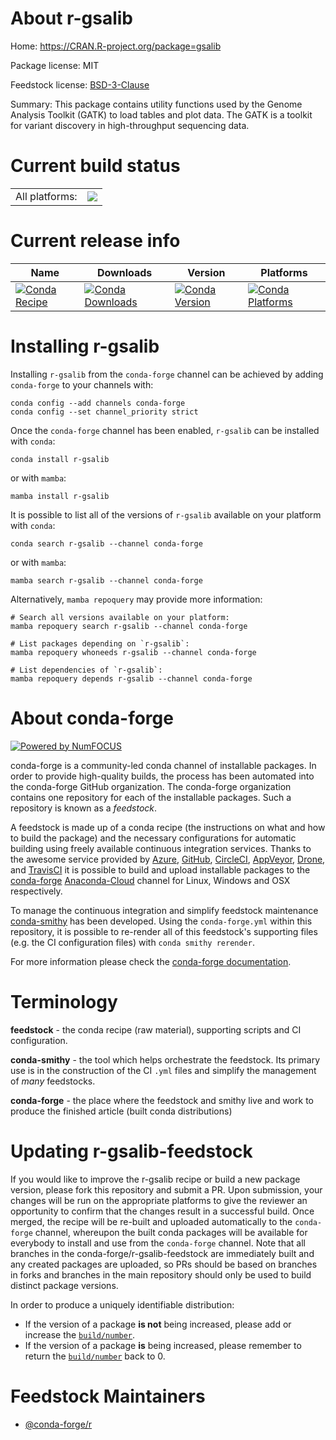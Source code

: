 About r-gsalib
==============

Home: https://CRAN.R-project.org/package=gsalib

Package license: MIT

Feedstock license: [BSD-3-Clause](https://github.com/conda-forge/r-gsalib-feedstock/blob/main/LICENSE.txt)

Summary: This package contains utility functions used by the Genome Analysis Toolkit (GATK) to load tables and plot data. The GATK is a toolkit for variant discovery in high-throughput sequencing data.

Current build status
====================


<table><tr><td>All platforms:</td>
    <td>
      <a href="https://dev.azure.com/conda-forge/feedstock-builds/_build/latest?definitionId=1220&branchName=main">
        <img src="https://dev.azure.com/conda-forge/feedstock-builds/_apis/build/status/r-gsalib-feedstock?branchName=main">
      </a>
    </td>
  </tr>
</table>

Current release info
====================

| Name | Downloads | Version | Platforms |
| --- | --- | --- | --- |
| [![Conda Recipe](https://img.shields.io/badge/recipe-r--gsalib-green.svg)](https://anaconda.org/conda-forge/r-gsalib) | [![Conda Downloads](https://img.shields.io/conda/dn/conda-forge/r-gsalib.svg)](https://anaconda.org/conda-forge/r-gsalib) | [![Conda Version](https://img.shields.io/conda/vn/conda-forge/r-gsalib.svg)](https://anaconda.org/conda-forge/r-gsalib) | [![Conda Platforms](https://img.shields.io/conda/pn/conda-forge/r-gsalib.svg)](https://anaconda.org/conda-forge/r-gsalib) |

Installing r-gsalib
===================

Installing `r-gsalib` from the `conda-forge` channel can be achieved by adding `conda-forge` to your channels with:

```
conda config --add channels conda-forge
conda config --set channel_priority strict
```

Once the `conda-forge` channel has been enabled, `r-gsalib` can be installed with `conda`:

```
conda install r-gsalib
```

or with `mamba`:

```
mamba install r-gsalib
```

It is possible to list all of the versions of `r-gsalib` available on your platform with `conda`:

```
conda search r-gsalib --channel conda-forge
```

or with `mamba`:

```
mamba search r-gsalib --channel conda-forge
```

Alternatively, `mamba repoquery` may provide more information:

```
# Search all versions available on your platform:
mamba repoquery search r-gsalib --channel conda-forge

# List packages depending on `r-gsalib`:
mamba repoquery whoneeds r-gsalib --channel conda-forge

# List dependencies of `r-gsalib`:
mamba repoquery depends r-gsalib --channel conda-forge
```


About conda-forge
=================

[![Powered by
NumFOCUS](https://img.shields.io/badge/powered%20by-NumFOCUS-orange.svg?style=flat&colorA=E1523D&colorB=007D8A)](https://numfocus.org)

conda-forge is a community-led conda channel of installable packages.
In order to provide high-quality builds, the process has been automated into the
conda-forge GitHub organization. The conda-forge organization contains one repository
for each of the installable packages. Such a repository is known as a *feedstock*.

A feedstock is made up of a conda recipe (the instructions on what and how to build
the package) and the necessary configurations for automatic building using freely
available continuous integration services. Thanks to the awesome service provided by
[Azure](https://azure.microsoft.com/en-us/services/devops/), [GitHub](https://github.com/),
[CircleCI](https://circleci.com/), [AppVeyor](https://www.appveyor.com/),
[Drone](https://cloud.drone.io/welcome), and [TravisCI](https://travis-ci.com/)
it is possible to build and upload installable packages to the
[conda-forge](https://anaconda.org/conda-forge) [Anaconda-Cloud](https://anaconda.org/)
channel for Linux, Windows and OSX respectively.

To manage the continuous integration and simplify feedstock maintenance
[conda-smithy](https://github.com/conda-forge/conda-smithy) has been developed.
Using the ``conda-forge.yml`` within this repository, it is possible to re-render all of
this feedstock's supporting files (e.g. the CI configuration files) with ``conda smithy rerender``.

For more information please check the [conda-forge documentation](https://conda-forge.org/docs/).

Terminology
===========

**feedstock** - the conda recipe (raw material), supporting scripts and CI configuration.

**conda-smithy** - the tool which helps orchestrate the feedstock.
                   Its primary use is in the construction of the CI ``.yml`` files
                   and simplify the management of *many* feedstocks.

**conda-forge** - the place where the feedstock and smithy live and work to
                  produce the finished article (built conda distributions)


Updating r-gsalib-feedstock
===========================

If you would like to improve the r-gsalib recipe or build a new
package version, please fork this repository and submit a PR. Upon submission,
your changes will be run on the appropriate platforms to give the reviewer an
opportunity to confirm that the changes result in a successful build. Once
merged, the recipe will be re-built and uploaded automatically to the
`conda-forge` channel, whereupon the built conda packages will be available for
everybody to install and use from the `conda-forge` channel.
Note that all branches in the conda-forge/r-gsalib-feedstock are
immediately built and any created packages are uploaded, so PRs should be based
on branches in forks and branches in the main repository should only be used to
build distinct package versions.

In order to produce a uniquely identifiable distribution:
 * If the version of a package **is not** being increased, please add or increase
   the [``build/number``](https://docs.conda.io/projects/conda-build/en/latest/resources/define-metadata.html#build-number-and-string).
 * If the version of a package **is** being increased, please remember to return
   the [``build/number``](https://docs.conda.io/projects/conda-build/en/latest/resources/define-metadata.html#build-number-and-string)
   back to 0.

Feedstock Maintainers
=====================

* [@conda-forge/r](https://github.com/conda-forge/r/)

